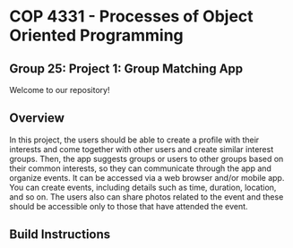 # COP 4331 - Processes of Object Oriented Programming

## Group 25: Project 1: Group Matching App

Welcome to our repository!

## Overview
In this project, the users should be able to create a profile with their interests and come together with other users and create similar interest groups. Then, the app suggests groups or users to other groups based on their common interests, so they can communicate through the app and organize events. It can be accessed via a web browser and/or mobile app. You can create events, including details such as time, duration, location, and so on. The users also can share photos related to the event and these should be accessible only to those that have attended the event.

## Build Instructions
